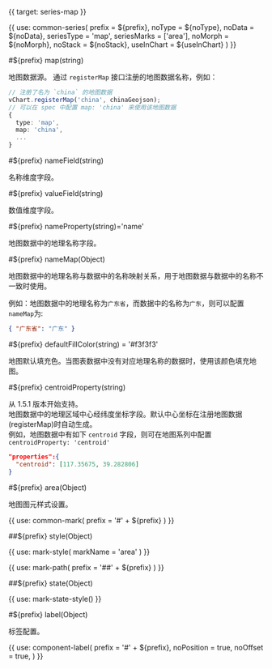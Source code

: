 {{ target: series-map }}

{{ use: common-series(
  prefix = ${prefix},
  noType = ${noType},
  noData = ${noData},
  seriesType = 'map',
  seriesMarks = ['area'],
  noMorph = ${noMorph},
  noStack = ${noStack},
  useInChart = ${useInChart}
) }}

#${prefix} map(string)

地图数据源。
通过 `registerMap` 接口注册的地图数据名称，例如：

```ts
// 注册了名为 `china` 的地图数据
vChart.registerMap('china', chinaGeojson);
// 可以在 spec 中配置 map: 'china' 来使用该地图数据
{
  type: 'map',
  map: 'china',
  ...
}
```

#${prefix} nameField(string)

名称维度字段。

#${prefix} valueField(string)

数值维度字段。

#${prefix} nameProperty(string)='name'

地图数据中的地理名称字段。

#${prefix} nameMap(Object)

地图数据中的地理名称与数据中的名称映射关系，用于地图数据与数据中的名称不一致时使用。

例如：地图数据中的地理名称为`广东省`，而数据中的名称为`广东`，则可以配置`nameMap`为:

```json
{ "广东省": "广东" }
```

#${prefix} defaultFillColor(string) = '#f3f3f3'

地图默认填充色。当图表数据中没有对应地理名称的数据时，使用该颜色填充地图。

#${prefix} centroidProperty(string)

从 1.5.1 版本开始支持。  
地图数据中的地理区域中心经纬度坐标字段。默认中心坐标在注册地图数据(registerMap)时自动生成。  
例如，地图数据中有如下 `centroid` 字段，则可在地图系列中配置 `centroidProperty: 'centroid'`

```json
"properties":{
  "centroid": [117.35675, 39.282806]
}
```

#${prefix} area(Object)

地图图元样式设置。

{{ use: common-mark(
  prefix = '#' + ${prefix}
) }}

##${prefix} style(Object)

{{ use: mark-style(
  markName = 'area'
) }}

{{ use: mark-path(
  prefix = '##' + ${prefix}
) }}

##${prefix} state(Object)

{{ use: mark-state-style() }}

<!-- area mark end -->

#${prefix} label(Object)

标签配置。

{{ use: component-label(
  prefix = '#' + ${prefix},
  noPosition = true,
  noOffset = true,
) }}
